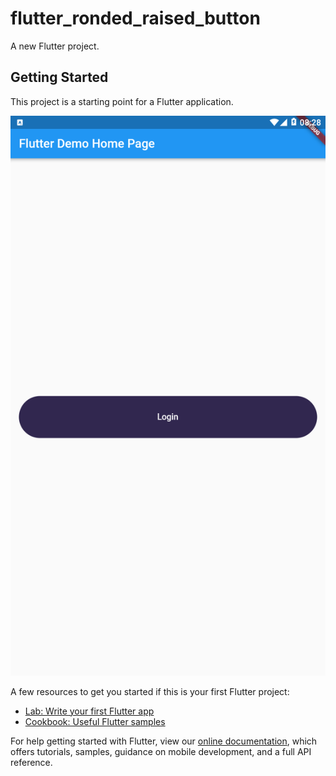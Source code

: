 # flutter_ronded_raised_button

A new Flutter project.

## Getting Started

This project is a starting point for a Flutter application.

<img src="Screenshot_2020-01-02-08-28-28.png" alt="Image">

A few resources to get you started if this is your first Flutter project:

- [Lab: Write your first Flutter app](https://flutter.dev/docs/get-started/codelab)
- [Cookbook: Useful Flutter samples](https://flutter.dev/docs/cookbook)

For help getting started with Flutter, view our
[online documentation](https://flutter.dev/docs), which offers tutorials,
samples, guidance on mobile development, and a full API reference.
